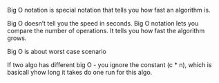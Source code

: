 Big O notation is special notation that tells you how fast an algorithm is.

Big O doesn’t tell you the speed in seconds. Big O notation lets you compare the number of operations. It tells you how fast the algorithm grows.

Big O is about worst case scenario

If two algo has different big O - you ignore the constant (c * n), which is basicall yhow long it takes do one run for this algo.
